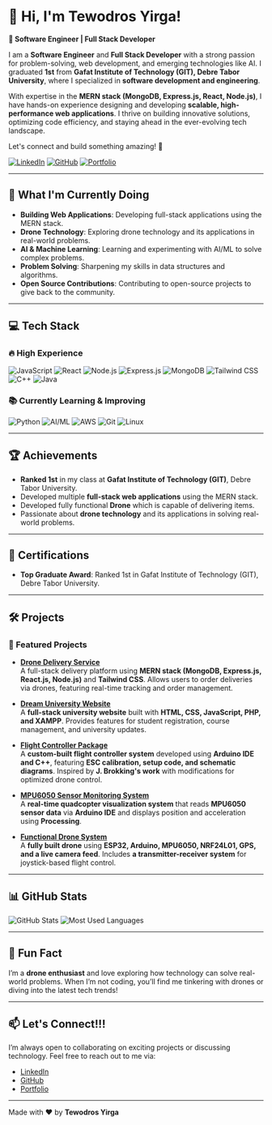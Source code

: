 # 👋 Hi, I'm Tewodros Yirga!

**🚀 Software Engineer | Full Stack Developer**

I am a **Software Engineer** and **Full Stack Developer** with a strong passion for problem-solving, web development, and emerging technologies like AI. I graduated **1st** from **Gafat Institute of Technology (GIT), Debre Tabor University**, where I specialized in **software development and engineering**.  

With expertise in the **MERN stack (MongoDB, Express.js, React, Node.js)**, I have hands-on experience designing and developing **scalable, high-performance web applications**. I thrive on building innovative solutions, optimizing code efficiency, and staying ahead in the ever-evolving tech landscape.  

Let's connect and build something amazing! 🚀  


[![LinkedIn](https://img.shields.io/badge/LinkedIn-0077B5?style=for-the-badge&logo=linkedin&logoColor=white)](https://www.linkedin.com/in/tewodros-yirga-dtu/)
[![GitHub](https://img.shields.io/badge/GitHub-100000?style=for-the-badge&logo=github&logoColor=white)](https://github.com/Tewodros-Yirga)
[![Portfolio](https://img.shields.io/badge/Portfolio-FF5722?style=for-the-badge&logo=google-chrome&logoColor=white)](https://Tewodros-Yirga.github.io/tewodros-yirga-portfolio/)

---

## 🚀 What I'm Currently Doing
- **Building Web Applications**: Developing full-stack applications using the MERN stack.
- **Drone Technology**: Exploring drone technology and its applications in real-world problems.
- **AI & Machine Learning**: Learning and experimenting with AI/ML to solve complex problems.
- **Problem Solving**: Sharpening my skills in data structures and algorithms.
- **Open Source Contributions**: Contributing to open-source projects to give back to the community.

---

## 💻 Tech Stack

### 🔥 High Experience
![JavaScript](https://img.shields.io/badge/JavaScript-F7DF1E?style=for-the-badge&logo=javascript&logoColor=black)
![React](https://img.shields.io/badge/React-20232A?style=for-the-badge&logo=react&logoColor=61DAFB)
![Node.js](https://img.shields.io/badge/Node.js-43853D?style=for-the-badge&logo=node.js&logoColor=white)
![Express.js](https://img.shields.io/badge/Express.js-000000?style=for-the-badge&logo=express&logoColor=white)
![MongoDB](https://img.shields.io/badge/MongoDB-4EA94B?style=for-the-badge&logo=mongodb&logoColor=white)
![Tailwind CSS](https://img.shields.io/badge/Tailwind_CSS-38B2AC?style=for-the-badge&logo=tailwind-css&logoColor=white)
![C++](https://img.shields.io/badge/C++-00599C?style=for-the-badge&logo=c%2B%2B&logoColor=white)
![Java](https://img.shields.io/badge/Java-ED8B00?style=for-the-badge&logo=openjdk&logoColor=white)

### 📚 Currently Learning & Improving
![Python](https://img.shields.io/badge/Python-3776AB?style=for-the-badge&logo=python&logoColor=white)
![AI/ML](https://img.shields.io/badge/AI/ML-FF6F00?style=for-the-badge&logo=tensorflow&logoColor=white)
![AWS](https://img.shields.io/badge/AWS-232F3E?style=for-the-badge&logo=amazon-aws&logoColor=white)
![Git](https://img.shields.io/badge/Git-F05032?style=for-the-badge&logo=git&logoColor=white)
![Linux](https://img.shields.io/badge/Linux-FCC624?style=for-the-badge&logo=linux&logoColor=black)

---

## 🏆 Achievements
- **Ranked 1st** in my class at **Gafat Institute of Technology (GIT)**, Debre Tabor University.
- Developed multiple **full-stack web applications** using the MERN stack.
- Developed fully functional **Drone** which is capable of delivering items.
- Passionate about **drone technology** and its applications in solving real-world problems.

---

## 📜 Certifications
- **Top Graduate Award**: Ranked 1st in Gafat Institute of Technology (GIT), Debre Tabor University.

---

## 🛠️ Projects

### 🔧 Featured Projects

- **[Drone Delivery Service](<link-to-project>)**  
  A full-stack delivery platform using **MERN stack (MongoDB, Express.js, React.js, Node.js)** and **Tailwind CSS**. Allows users to order deliveries via drones, featuring real-time tracking and order management.

- **[Dream University Website](<link-to-project>)**  
  A **full-stack university website** built with **HTML, CSS, JavaScript, PHP, and XAMPP**. Provides features for student registration, course management, and university updates.

- **[Flight Controller Package](<link-to-project>)**  
  A **custom-built flight controller system** developed using **Arduino IDE and C++**, featuring **ESC calibration, setup code, and schematic diagrams**. Inspired by **J. Brokking's work** with modifications for optimized drone control.

- **[MPU6050 Sensor Monitoring System](<link-to-project>)**  
  A **real-time quadcopter visualization system** that reads **MPU6050 sensor data** via **Arduino IDE** and displays position and acceleration using **Processing**.

- **[Functional Drone System](<link-to-project>)**  
  A **fully built drone** using **ESP32, Arduino, MPU6050, NRF24L01, GPS, and a live camera feed**. Includes **a transmitter-receiver system** for joystick-based flight control.

---


## 📊 GitHub Stats
![GitHub Stats](https://github-readme-stats.vercel.app/api?username=Tewodros-Yirga&show_icons=true&theme=radical)
![Most Used Languages](https://github-readme-stats.vercel.app/api/top-langs/?username=Tewodros-Yirga&layout=compact&theme=radical)

---

## 🌟 Fun Fact
I’m a **drone enthusiast** and love exploring how technology can solve real-world problems. When I’m not coding, you’ll find me tinkering with drones or diving into the latest tech trends!

---

## 📫 Let's Connect!!!
I’m always open to collaborating on exciting projects or discussing technology. Feel free to reach out to me via: 
- [LinkedIn](https://www.linkedin.com/in/tewodros-yirga-dtu/)
- [GitHub](https://github.com/Tewodros-Yirga)
- [Portfolio](https://Tewodros-Yirga.github.io/tewodros-yirga-portfolio/)

---

Made with ❤️ by **Tewodros Yirga**
